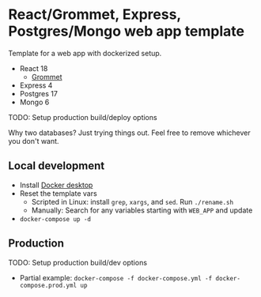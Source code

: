 # React/Grommet, Express, Postgres/Mongo web app template

Template for a web app with dockerized setup.
- React 18
  - [Grommet](https://v2.grommet.io/)
- Express 4
- Postgres 17
- Mongo 6

TODO: Setup production build/deploy options

Why two databases? Just trying things out. Feel free to remove whichever you don't want.


## Local development
- Install [Docker desktop](https://docs.docker.com/desktop/setup/install/windows-install/)
- Reset the template vars
  - Scripted in Linux: install `grep`, `xargs`, and `sed`. Run `./rename.sh`
  - Manually: Search for any variables starting with `WEB_APP` and update
- `docker-compose up -d`

## Production
TODO: Setup production build/dev options
- Partial example: `docker-compose -f docker-compose.yml -f docker-compose.prod.yml up`
